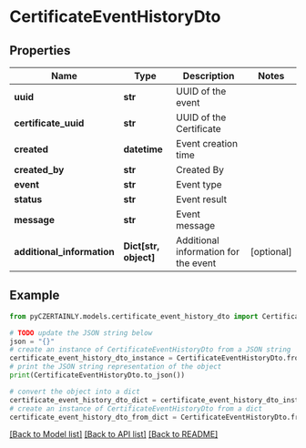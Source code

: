 # CertificateEventHistoryDto


## Properties

Name | Type | Description | Notes
------------ | ------------- | ------------- | -------------
**uuid** | **str** | UUID of the event | 
**certificate_uuid** | **str** | UUID of the Certificate | 
**created** | **datetime** | Event creation time | 
**created_by** | **str** | Created By | 
**event** | **str** | Event type | 
**status** | **str** | Event result | 
**message** | **str** | Event message | 
**additional_information** | **Dict[str, object]** | Additional information for the event | [optional] 

## Example

```python
from pyCZERTAINLY.models.certificate_event_history_dto import CertificateEventHistoryDto

# TODO update the JSON string below
json = "{}"
# create an instance of CertificateEventHistoryDto from a JSON string
certificate_event_history_dto_instance = CertificateEventHistoryDto.from_json(json)
# print the JSON string representation of the object
print(CertificateEventHistoryDto.to_json())

# convert the object into a dict
certificate_event_history_dto_dict = certificate_event_history_dto_instance.to_dict()
# create an instance of CertificateEventHistoryDto from a dict
certificate_event_history_dto_from_dict = CertificateEventHistoryDto.from_dict(certificate_event_history_dto_dict)
```
[[Back to Model list]](../README.md#documentation-for-models) [[Back to API list]](../README.md#documentation-for-api-endpoints) [[Back to README]](../README.md)


